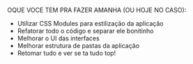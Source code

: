 OQUE VOCE TEM PRA FAZER AMANHA (OU HOJE NO CASO):

- Utilizar CSS Modules para estilização da aplicação
- Refatorar todo o código e separar ele bonitinho
- Melhorar o UI das interfaces
- Melhorar estrutura de pastas da aplicação
- Retomar tudo e ver se ta tudo top!